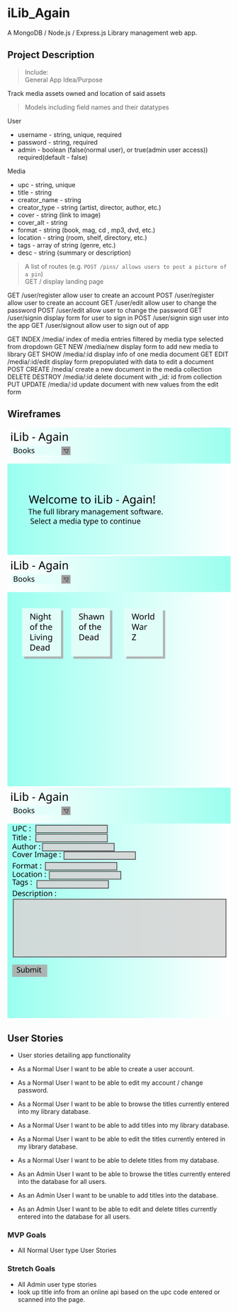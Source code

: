 # iLib_Again
A MongoDB / Node.js / Express.js Library management web app.

## Project Description
> Include:<br />
> General App Idea/Purpose<br />

Track media assets owned and location of said assets

> Models including field names and their datatypes<br />

User
* username - string, unique, required
* password - string, required
* admin - boolean (false(normal user), or true(admin user access)) required(default - false)

Media
* upc - string, unique
* title - string
* creator_name - string
* creator_type - string (artist, director, author, etc.)
* cover - string (link to image)
* cover_alt - string
* format - string (book, mag, cd , mp3, dvd, etc.)
* location - string (room, shelf, directory, etc.)
* tags - array of string (genre, etc.)
* desc - string (summary or description)

> A list of routes (e.g. `POST /pins/ allows users to post a picture of a pin`)<br />
GET     / display landing page

GET     /user/register allow user to create an account
POST    /user/register allow user to create an account
GET     /user/edit allow user to change the password
POST    /user/edit allow user to change the password
GET     /user/signin display form for user to sign in
POST    /user/signin sign user into the app
GET     /user/signout allow user to sign out of app

GET     INDEX   /media/         index of media entries filtered by media type selected from dropdown
GET     NEW     /media/new      display form to add new media to library
GET     SHOW    /media/:id      display info of one media document
GET     EDIT    /media/:id/edit display form prepopulated with data to edit a document
POST    CREATE  /media/         create a new document in the media collection
DELETE  DESTROY /media/:id      delete document with _id: id from collection
PUT     UPDATE  /media/:id      update document with new values from the edit form

## Wireframes
![landing](./wireframes/landing.png)
![books_index](./wireframes/books_index.png)
![books_new_show_edit](./wireframes/books_new_show_edit.png)

## User Stories
* User stories detailing app functionality<br />
* As a Normal User I want to be able to create a user account.
* As a Normal User I want to be able to edit my account / change password.
* As a Normal User I want to be able to browse the titles currently entered into my library database.
* As a Normal User I want to be able to add titles into my library database.
* As a Normal User I want to be able to edit the titles currently entered in my library database.
* As a Normal User I want to be able to delete titles from my database.

* As an Admin User I want to be able to browse the titles currently entered into the database for all users.
* As an Admin User I want to be unable to add titles into the database.
* As an Admin User I want to be able to edit and delete titles currently entered into the database for all users.

### MVP Goals
* All Normal User type User Stories

### Stretch Goals
* All Admin user type stories
* look up title info from an online api based on the upc code entered or scanned into the page.
